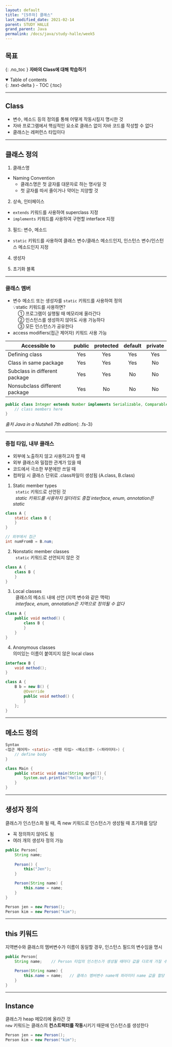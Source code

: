 ```yaml
---
layout: default
title: "[5주차] 클래스"
last_modified_date: 2021-02-14
parent: STUDY HALLE
grand_parent: Java
permalink: /docs/java/study-halle/week5
---
```

## 목표
{: .no_toc }
**자바의 Class에 대해 학습하기**

<details open markdown="block">
  <summary>
    Table of contents
  </summary>
  {: .text-delta }
- TOC
{:toc}
</details>

---

## Class
- 변수, 메소드 등의 정의를 통해 어떻게 작동시킬지 명시한 것
- 자바 프로그램에서 핵심적인 요소로 클래스 없이 자바 코드를 작성할 수 없다
- 클래스는 레퍼런스 타입이다

---

## 클래스 정의
1. 클래스명<br>
- Naming Convention
  - 클래스명은 첫 글자를 대문자로 하는 명사일 것
  - 첫 글자를 따서 줄이거나 약어는 지양할 것

2. 상속, 인터페이스<br>
- `extends` 키워드를 사용하여 superclass 지정
- `implements` 키워드를 사용하여 구현할 interface 지정

3. 필드: 변수, 메소드
- `static` 키워드를 사용하여 클래스 변수/클래스 메소드인지, 인스턴스 변수/인스턴스 메소드인지 지정

4. 생성자

5. 초기화 블록

---

### 클래스 멤버
- 변수 메소드 또는 생성자를 `static` 키워드를 사용하여 정의<br>
 💡static 키워드를 사용하면?<br>
  &nbsp; &nbsp; ① 프로그램이 실행될 때 메모리에 올라간다<br>
  &nbsp; &nbsp; ② 인스턴스를 생성하지 않아도 사용 가능하다<br>
  &nbsp; &nbsp; ③ 모든 인스턴스가 공유한다<br>
- access modifiers(접근 제어자) 키워드 사용 가능

| Accessible to | public | protected | default | private |
|---------------|:------:|:---------:|:-------:|:-------:|
| Defining class | Yes | Yes | Yes | Yes |
| Class in same package | Yes | Yes | Yes | No |
| Subclass in different package | Yes | Yes | No | No |
| Nonsubclass different package | Yes | No | No | No |

```java
public class Integer extends Number implements Serializable, Comparable {
    // class members here
}
```

*출처 Java in a Nutshell 7th edition*{: .fs-3}

---

### 중첩 타입, 내부 클래스
- 외부에 노출하지 않고 사용하고자 할 때
- 외부 클래스와 밀접한 관계가 있을 때
- 코드에서 극소한 부분에만 쓰일 때
- 컴파일 시 클래스 단위로 .class파일이 생성됨 (A.class, B.class)

1) Static member types<br>
&nbsp; `static` 키워드로 선언된 것<br>
&nbsp; *static 키워드를 사용하지 않더라도 중첩 interface, enum, annotation은 static*
```java
class A {
    static class B {
    }
}

// 외부에서 접근
int numFromB = B.num;
```
2) Nonstatic member classes<br>
&nbsp; `static` 키워드로 선언되지 않은 것
```java
class A {
    class B {
    }
}
```

3) Local classes<br>
&nbsp; 클래스의 메소드 내에 선언 (지역 변수와 같은 맥락)<br>
&nbsp; *interface, enum, annotation은 지역으로 정의될 수 없다*
```java
class A {
    public void method() {
        class B {
        }
    }
}
```

4) Anonymous classes<br>
의미있는 이름이 붙여지지 않은 local class<br>
```java
interface B {
    void method();
}

class A {
    B b = new B() {
        @Override
        public void method() { 
        } 
    };
}
```

---

## 메소드 정의
```java
Syntax
<접근 제어자> <static> <반환 타입> <메소드명> (<파라미터>) {
    // define body
}

class Main {
    public static void main(String args[]) {
        System.out.println("Hello World!");
    }
}
```

---

## 생성자 정의
클래스가 인스턴스화 될 때, 즉 new 키워드로 인스턴스가 생성될 때 초기화를 담당
- 꼭 정의하지 않아도 됨
- 여러 개의 생성자 정의 가능

```java
public Person{
    String name;
    
    Person() {
        this("Jen");
    }

    Person(String name) {
        this.name = name;
    }
}

Person jen = new Person();
Person kim = new Person("kim");
```
---

## this 키워드
지역변수와 클래스의 멤버변수가 이름이 동일할 경우, 인스턴스 필드의 변수임을 명시
```java
public Person{
    String name;    // Person 타입의 인스턴스가 생성될 때마다 값을 다르게 가질 수 있는 인스턴스 필드

    Person(String name) {
        this.name = name;   // 클래스 멤버변수 name에 파라미터 name 값을 할당
    }
}
```

---

## Instance
클래스가 heap 메모리에 올라간 것<br>
`new` 키워드는 클래스의 **컨스트럭터를 작동**시키기 때문에 인스턴스를 생성한다
```java
Person jen = new Person();
Person kim = new Person("kim");
```